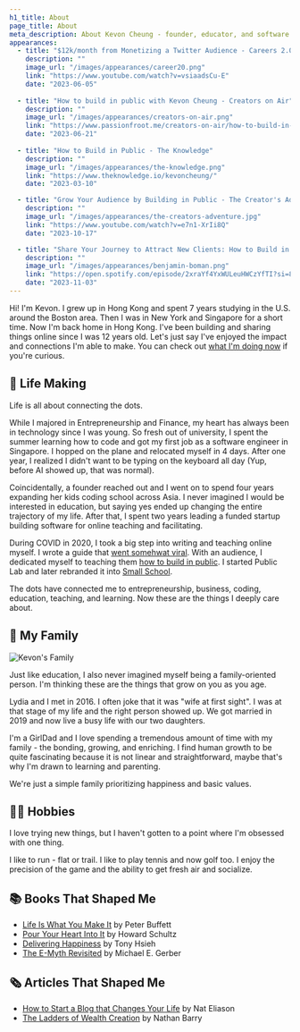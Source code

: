 ```yaml
---
h1_title: About
page_title: About
meta_description: About Kevon Cheung - founder, educator, and software engineer
appearances:
  - title: "$12k/month from Monetizing a Twitter Audience - Careers 2.0"
    description: ""
    image_url: "/images/appearances/career20.png"
    link: "https://www.youtube.com/watch?v=vsiaadsCu-E"
    date: "2023-06-05"
  
  - title: "How to build in public with Kevon Cheung - Creators on Air"
    description: ""
    image_url: "/images/appearances/creators-on-air.png"
    link: "https://www.passionfroot.me/creators-on-air/how-to-build-in-public-with-kevon-cheung"
    date: "2023-06-21"
    
  - title: "How to Build in Public - The Knowledge"
    description: ""
    image_url: "/images/appearances/the-knowledge.png"
    link: "https://www.theknowledge.io/kevoncheung/"
    date: "2023-03-10"

  - title: "Grow Your Audience by Building in Public - The Creator's Adventure"
    description: ""
    image_url: "/images/appearances/the-creators-adventure.jpg"
    link: "https://www.youtube.com/watch?v=e7n1-XrIi8Q"
    date: "2023-10-17"

  - title: "Share Your Journey to Attract New Clients: How to Build in Public - Benjamin Boman"
    description: ""
    image_url: "/images/appearances/benjamin-boman.png"
    link: "https://open.spotify.com/episode/2xraYf4YxWULeuHWCzYfTI?si=8db86668087f4483"
    date: "2023-11-03"
---
```


Hi! I'm Kevon. I grew up in Hong Kong and spent 7 years studying in the U.S. around the Boston area. Then I was in New York and Singapore for a short time. Now I'm back home in Hong Kong. I've been building and sharing things online since I was 12 years old. Let's just say I've enjoyed the impact and connections I'm able to make. You can check out [what I'm doing now](/now) if you're curious.

## 🌅 Life Making

Life is all about connecting the dots.

While I majored in Entrepreneurship and Finance, my heart has always been in technology since I was young. So fresh out of university, I spent the summer learning how to code and got my first job as a software engineer in Singapore. I hopped on the plane and relocated myself in 4 days. After one year, I realized I didn't want to be typing on the keyboard all day (Yup, before AI showed up, that was normal).

Coincidentally, a founder reached out and I went on to spend four years expanding her kids coding school across Asia. I never imagined I would be interested in education, but saying yes ended up changing the entire trajectory of my life. After that, I spent two years leading a funded startup building software for online teaching and facilitating.

During COVID in 2020, I took a big step into writing and teaching online myself. I wrote a guide that [went somehwat viral](/bip-guide-behind-the-scenes). With an audience, I dedicated myself to teaching them [how to build in public](https://www.smallschool.is/build-in-public). I started Public Lab and later rebranded it into [Small School](https://smallschool.is).

The dots have connected me to entrepreneurship, business, coding, education, teaching, and learning. Now these are the things I deeply care about.

## 🏡 My Family

![Kevon's Family](/images/kevon-family.jpg)

Just like education, I also never imagined myself being a family-oriented person. I'm thinking these are the things that grow on you as you age.

Lydia and I met in 2016. I often joke that it was "wife at first sight". I was at that stage of my life and the right person showed up. We got married in 2019 and now live a busy life with our two daughters. 

I'm a GirlDad and I love spending a tremendous amount of time with my family - the bonding, growing, and enriching. I find human growth to be quite fascinating because it is not linear and straightforward, maybe that's why I'm drawn to learning and parenting.

We're just a simple family prioritizing happiness and basic values.

## 🏌️‍♂️ Hobbies

I love trying new things, but I haven't gotten to a point where I'm obsessed with one thing.

I like to run - flat or trail. I like to play tennis and now golf too. I enjoy the precision of the game and the ability to get fresh air and socialize.


## 📚 Books That Shaped Me

- [Life Is What You Make It]([text](https://amzn.to/3PSW2bO)) by Peter Buffett
- [Pour Your Heart Into It]([text](https://www.amazon.com/Pour-Your-Heart-Into-Starbucks-ebook/dp/B00JJ9GD9A)) by Howard Schultz
- [Delivering Happiness]([text](https://www.amazon.com/Delivering-Happiness-Profits-Passion-Purpose-ebook/dp/B00FOT936Y)) by Tony Hsieh
- [The E-Myth Revisited](https://amzn.to/4hAYxvr) by Michael E. Gerber

## 🗞 Articles That Shaped Me

- [How to Start a Blog that Changes Your Life]([text](https://www.nateliason.com/blog/start-a-blog?ref=kevoncheung.com)) by Nat Eliason
- [The Ladders of Wealth Creation](https://nathanbarry.com/wealth-creation/?ref=kevoncheung.com) by Nathan Barry